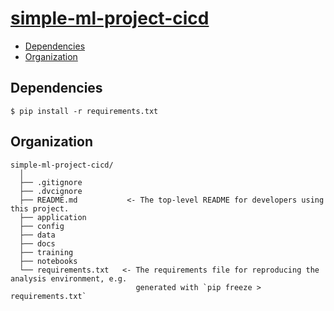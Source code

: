# [simple-ml-project-cicd](https://dagshub.com/fukasawat78/simple-ml-project-cicd)

<!-- code_chunk_output -->

* [Dependencies](#Dependencies)
* [Organization](#Organization)

<!-- /code_chunk_output -->

## Dependencies
```
$ pip install -r requirements.txt
```

## Organization

  ```
  simple-ml-project-cicd/
    │
    ├── .gitignore
    ├── .dvcignore
    ├── README.md           <- The top-level README for developers using this project.
    ├── application     
    ├── config     
    ├── data   
    ├── docs
    ├── training
    ├── notebooks
    └── requirements.txt   <- The requirements file for reproducing the analysis environment, e.g.
                              generated with `pip freeze > requirements.txt`
  ```
